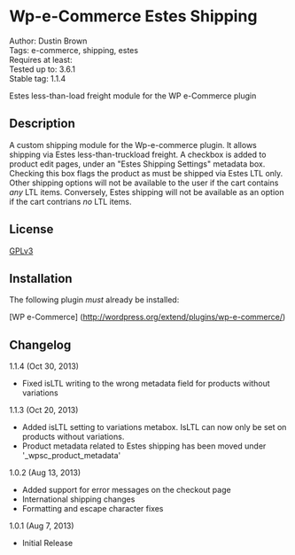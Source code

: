 # Wp-e-Commerce Estes Shipping

Author: Dustin Brown  
Tags: e-commerce, shipping, estes  
Requires at least:  
Tested up to: 3.6.1  
Stable tag: 1.1.4  

Estes less-than-load freight module for the WP e-Commerce plugin

## Description

A custom shipping module for the Wp-e-commerce plugin. It allows
shipping via Estes less-than-truckload freight. A checkbox is added
to product edit pages, under an "Estes Shipping Settings" metadata
box. Checking this box flags the product as must be shipped via Estes
LTL only. Other shipping options will not be available to the user if
the cart contains *any* LTL items. Conversely, Estes shipping will
not be available as an option if the cart contrians *no* LTL items.

## License

[GPLv3](http://www.gnu.org/licenses/)

## Installation

The following plugin *must* already be installed:

[WP e-Commerce] (http://wordpress.org/extend/plugins/wp-e-commerce/)

## Changelog

1.1.4 (Oct 30, 2013)
 * Fixed isLTL writing to the wrong metadata field for products without variations

1.1.3 (Oct 20, 2013)
 * Added isLTL setting to variations metabox. IsLTL can now only be set on products without variations.
 * Product metadata related to Estes shipping has been moved under '_wpsc_product_metadata'

1.0.2 (Aug 13, 2013)
 * Added support for error messages on the checkout page
 * International shipping changes
 * Formatting and escape character fixes

1.0.1 (Aug 7, 2013)
 * Initial Release
